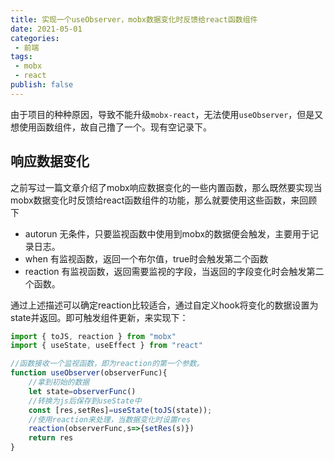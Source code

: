 ```yaml
---
title: 实现一个useObserver，mobx数据变化时反馈给react函数组件
date: 2021-05-01
categories:
 - 前端
tags:
 - mobx
 - react
publish: false
---
```


由于项目的种种原因，导致不能升级`mobx-react`，无法使用`useObserver`，但是又想使用函数组件，故自己撸了一个。现有空记录下。

## 响应数据变化

之前写过一篇文章介绍了mobx响应数据变化的一些内置函数，那么既然要实现当mobx数据变化时反馈给react函数组件的功能，那么就要使用这些函数，来回顾下

- autorun 无条件，只要监视函数中使用到mobx的数据便会触发，主要用于记录日志。
- when 有监视函数，返回一个布尔值，true时会触发第二个函数
- reaction 有监视函数，返回需要监视的字段，当返回的字段变化时会触发第二个函数。

通过上述描述可以确定reaction比较适合，通过自定义hook将变化的数据设置为state并返回。即可触发组件更新，来实现下：

```js
import { toJS, reaction } from "mobx"
import { useState, useEffect } from "react"

//函数接收一个监视函数，即为reaction的第一个参数。
function useObserver(observerFunc){
    //拿到初始的数据
    let state=observerFunc()
    //转换为js后保存到useState中
    const [res,setRes]=useState(toJS(state));
    //使用reaction来处理，当数据变化时设置res
    reaction(observerFunc,s=>{setRes(s)})
    return res
}
```

